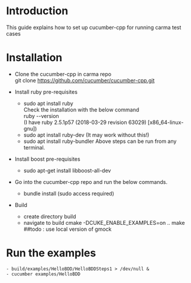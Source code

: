 # Introduction
This guide explains how to set up cucumber-cpp for running carma test cases

# Installation
- Clone the cucumber-cpp in carma repo  
git clone https://github.com/cucumber/cucumber-cpp.git

- Install ruby pre-requisites
    - sudo apt install ruby  
    Check the installation with the below command  
    ruby --version  
    (I have ruby 2.5.1p57 (2018-03-29 revision 63029) [x86_64-linux-gnu])
    - sudo apt install ruby-dev (It may work without this!)
    - sudo apt install ruby-bundler
Above steps can be run from any terminal.  

- Install boost pre-requisites
    - sudo apt-get install libboost-all-dev

- Go into the cucumber-cpp repo and run the below commands.  
    - bundle install (sudo access required)

- Build
    - create directory build
    - navigate to build
     cmake -DCUKE_ENABLE_EXAMPLES=on ..
     make
##todo : use local version of gmock    

# Run the examples
    - build/examples/HelloBDD/HelloBDDSteps1 > /dev/null &
    - cucumber examples/HelloBDD
